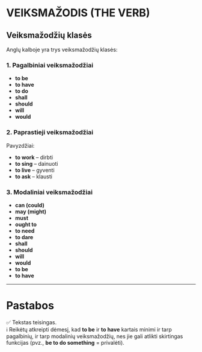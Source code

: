 # VEIKSMAŽODIS (THE VERB)

## Veiksmažodžių klasės
Anglų kalboje yra trys veiksmažodžių klasės:

### 1. Pagalbiniai veiksmažodžiai
- **to be**
- **to have**
- **to do**
- **shall**
- **should**
- **will**
- **would**

### 2. Paprastieji veiksmažodžiai
Pavyzdžiai:
- **to work** – dirbti  
- **to sing** – dainuoti  
- **to live** – gyventi  
- **to ask** – klausti  

### 3. Modaliniai veiksmažodžiai
- **can (could)**  
- **may (might)**  
- **must**  
- **ought to**  
- **to need**  
- **to dare**  
- **shall**  
- **should**  
- **will**  
- **would**  
- **to be**  
- **to have**  

---

# Pastabos
✅ Tekstas teisingas.  
ℹ️ Reikėtų atkreipti dėmesį, kad **to be** ir **to have** kartais minimi ir tarp pagalbinių, ir tarp modalinių veiksmažodžių, nes jie gali atlikti skirtingas funkcijas (pvz., **be to do something** = privalėti).  

